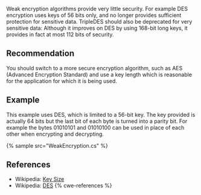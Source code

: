 Weak encryption algorithms provide very little security. For example DES encryption uses keys of 56 bits only, and no longer provides sufficient protection for sensitive data. TripleDES should also be deprecated for very sensitive data: Although it improves on DES by using 168-bit long keys, it provides in fact at most 112 bits of security.


## Recommendation
You should switch to a more secure encryption algorithm, such as AES (Advanced Encryption Standard) and use a key length which is reasonable for the application for which it is being used.


## Example
This example uses DES, which is limited to a 56-bit key. The key provided is actually 64 bits but the last bit of each byte is turned into a parity bit. For example the bytes 01010101 and 01010100 can be used in place of each other when encrypting and decrypting.

{% sample src="WeakEncryption.cs" %}

## References
* Wikipedia: [Key Size](http://en.wikipedia.org/wiki/Key_size)
* Wikipedia: [DES](http://en.wikipedia.org/wiki/Data_Encryption_Standard)
{% cwe-references %}
